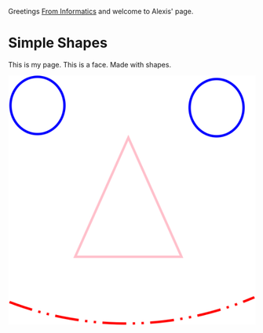 ﻿Greetings [From Informatics](https://www.informatics.illinois.edu/) and welcome to Alexis' page.

# Simple Shapes

This is my page. This is a face. Made with shapes.

![Simple Vector](ankim2SimpleVector.svg)
